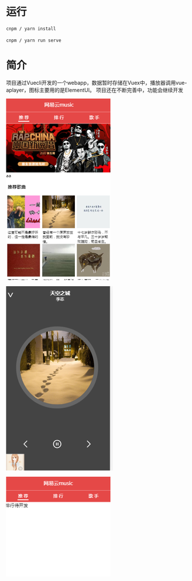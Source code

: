 

# 运行
```
cnpm / yarn install

cnpm / yarn run serve
```

# 简介
项目通过Vuecli开发的一个webapp，数据暂时存储在Vuex中，播放器调用vue-aplayer，图标主要用的是ElementUI。
项目还在不断完善中，功能会继续开发




![](https://github.com/wuliuxing/img-All/blob/master/images/1.png)



![](https://github.com/wuliuxing/img-All/blob/master/images/2.png)



![](https://github.com/wuliuxing/img-All/blob/master/images/3.png)



